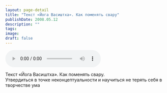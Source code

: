 ```yaml
---
layout: page-detail
title: "Текст «Йога Васиштха». Как поменять свару"
publishDate: 2008.05.12
description: ""
tags:
image:
draft: false
---
```


<audio title="2008.05.12 - Текст «Йога Васиштха». Как поменять свару.mp3" src="/upload/iblock/c76/c76e778d5ab471b3c07fa97c6df39f56.mp3" controls=""></audio>

 Текст «Йога Васиштха». Как поменять свару.  
 Утвердиться в точке неконцептуальности и научиться не терять себя в  
 творчестве ума   

  
